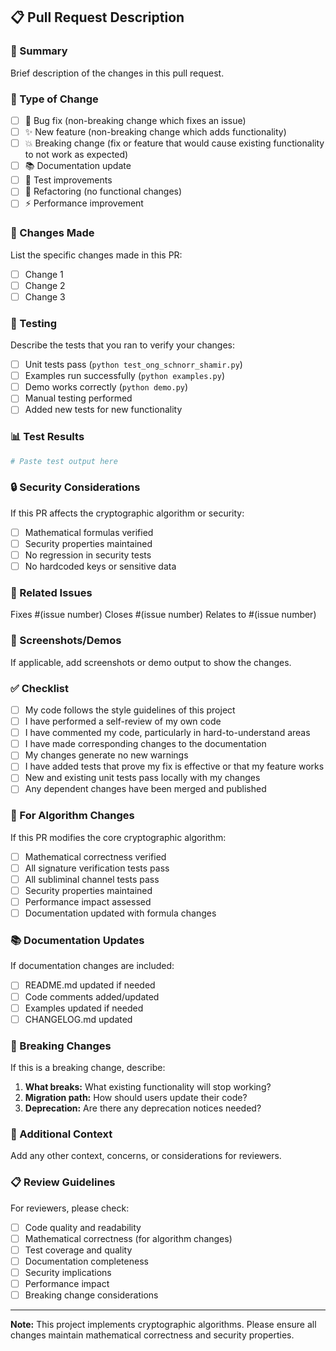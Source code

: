## 📋 Pull Request Description

### 🎯 Summary
Brief description of the changes in this pull request.

### 🔧 Type of Change
- [ ] 🐛 Bug fix (non-breaking change which fixes an issue)
- [ ] ✨ New feature (non-breaking change which adds functionality)
- [ ] 💥 Breaking change (fix or feature that would cause existing functionality to not work as expected)
- [ ] 📚 Documentation update
- [ ] 🧪 Test improvements
- [ ] 🔧 Refactoring (no functional changes)
- [ ] ⚡ Performance improvement

### 🚀 Changes Made
List the specific changes made in this PR:

- [ ] Change 1
- [ ] Change 2
- [ ] Change 3

### 🧪 Testing
Describe the tests that you ran to verify your changes:

- [ ] Unit tests pass (`python test_ong_schnorr_shamir.py`)
- [ ] Examples run successfully (`python examples.py`)
- [ ] Demo works correctly (`python demo.py`)
- [ ] Manual testing performed
- [ ] Added new tests for new functionality

### 📊 Test Results
```bash
# Paste test output here
```

### 🔒 Security Considerations
If this PR affects the cryptographic algorithm or security:

- [ ] Mathematical formulas verified
- [ ] Security properties maintained
- [ ] No regression in security tests
- [ ] No hardcoded keys or sensitive data

### 🔗 Related Issues
Fixes #(issue number)
Closes #(issue number)
Relates to #(issue number)

### 📱 Screenshots/Demos
If applicable, add screenshots or demo output to show the changes.

### ✅ Checklist
- [ ] My code follows the style guidelines of this project
- [ ] I have performed a self-review of my own code
- [ ] I have commented my code, particularly in hard-to-understand areas
- [ ] I have made corresponding changes to the documentation
- [ ] My changes generate no new warnings
- [ ] I have added tests that prove my fix is effective or that my feature works
- [ ] New and existing unit tests pass locally with my changes
- [ ] Any dependent changes have been merged and published

### 🔧 For Algorithm Changes
If this PR modifies the core cryptographic algorithm:

- [ ] Mathematical correctness verified
- [ ] All signature verification tests pass
- [ ] All subliminal channel tests pass
- [ ] Security properties maintained
- [ ] Performance impact assessed
- [ ] Documentation updated with formula changes

### 📚 Documentation Updates
If documentation changes are included:

- [ ] README.md updated if needed
- [ ] Code comments added/updated
- [ ] Examples updated if needed
- [ ] CHANGELOG.md updated

### 🚨 Breaking Changes
If this is a breaking change, describe:

1. **What breaks:** What existing functionality will stop working?
2. **Migration path:** How should users update their code?
3. **Deprecation:** Are there any deprecation notices needed?

### 🤔 Additional Context
Add any other context, concerns, or considerations for reviewers.

### 📋 Review Guidelines
For reviewers, please check:

- [ ] Code quality and readability
- [ ] Mathematical correctness (for algorithm changes)
- [ ] Test coverage and quality
- [ ] Documentation completeness
- [ ] Security implications
- [ ] Performance impact
- [ ] Breaking change considerations

---

**Note:** This project implements cryptographic algorithms. Please ensure all changes maintain mathematical correctness and security properties.
